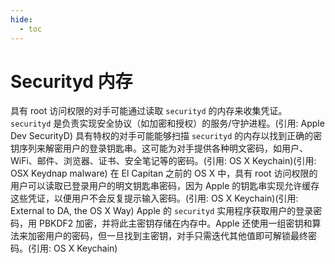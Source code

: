 ```yaml
---
hide:
  - toc
---
```


# Securityd 内存

具有 root 访问权限的对手可能通过读取 `securityd` 的内存来收集凭证。`securityd` 是负责实现安全协议（如加密和授权）的服务/守护进程。(引用: Apple Dev SecurityD) 具有特权的对手可能能够扫描 `securityd` 的内存以找到正确的密钥序列来解密用户的登录钥匙串。这可能为对手提供各种明文密码，如用户、WiFi、邮件、浏览器、证书、安全笔记等的密码。(引用: OS X Keychain)(引用: OSX Keydnap malware)  在 El Capitan 之前的 OS X 中，具有 root 访问权限的用户可以读取已登录用户的明文钥匙串密码，因为 Apple 的钥匙串实现允许缓存这些凭证，以便用户不会反复提示输入密码。(引用: OS X Keychain)(引用: External to DA, the OS X Way) Apple 的 `securityd` 实用程序获取用户的登录密码，用 PBKDF2 加密，并将此主密钥存储在内存中。Apple 还使用一组密钥和算法来加密用户的密码，但一旦找到主密钥，对手只需迭代其他值即可解锁最终密码。(引用: OS X Keychain)
